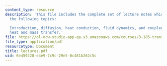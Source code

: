 ```yaml
---
content_type: resource
description: 'This file includes the complete set of lecture notes which includes
  the following topics:

  Introduction, diffusion, heat conduction, fluid dynamics, and coupled fluids with
  heat and mass transfer.'
file: https://ol-ocw-studio-app-qa.s3.amazonaws.com/courses/3-185-transport-phenomena-in-materials-engineering-fall-2003/6e459228e4e97c9c29e50c481b262c5c_lectures.pdf
file_type: application/pdf
resourcetype: Document
title: lectures.pdf
uid: 6e459228-e4e9-7c9c-29e5-0c481b262c5c
---
```

